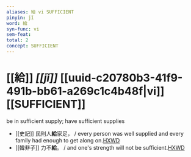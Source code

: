 ```yaml
---
aliases: 給 vi SUFFICIENT
pinyin: jǐ
word: 給
syn-func: vi
sem-feat: 
total: 2
concept: SUFFICIENT 
---
```

# [[給]] *[[jǐ]]*  [[uuid-c20780b3-41f9-491b-bb61-a269c1c4b48f|vi]] [[SUFFICIENT]]
be in sufficient supply; have sufficient supplies
 - [[史記]] 民則人**給**家足， / every person was well supplied and every family had enough to get along on.[HXWD](https://hxwd.org/textview.html?location=KR2a0001_tls_030-9a.6)
 - [[韓非子]] 力不**給**。 / and one's strength will not be sufficient.[HXWD](https://hxwd.org/textview.html?location=KR3c0005_tls_006-29a.4)